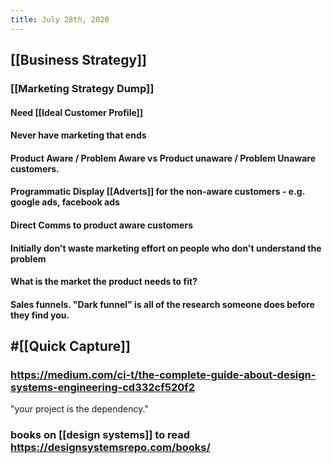 ```yaml
---
title: July 28th, 2020
---
```


## [[Business Strategy]]
### [[Marketing Strategy Dump]] 
#### Need [[Ideal Customer Profile]]

#### Never have marketing that ends

#### Product Aware / Problem Aware vs Product unaware / Problem Unaware customers.

#### Programmatic Display [[Adverts]] for the non-aware customers - e.g. google ads, facebook ads

#### Direct Comms to product aware customers

#### Initially don't waste marketing effort on people who don't understand the problem

#### What is the market the product needs to fit?

#### Sales funnels. "Dark funnel" is all of the research someone does before they find you. 

## #[[Quick Capture]]
### https://medium.com/ci-t/the-complete-guide-about-design-systems-engineering-cd332cf520f2

"your project is the dependency."

### books on [[design systems]] to read https://designsystemsrepo.com/books/
